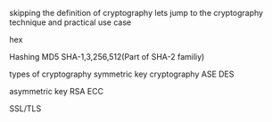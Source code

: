 skipping the definition of cryptography lets jump to the cryptography technique and practical use case

hex

Hashing
MD5
SHA-1,3,256,512(Part of SHA-2 familiy)


types of cryptography
symmetric key cryptography 
ASE
DES

asymmetric key
RSA
ECC

SSL/TLS